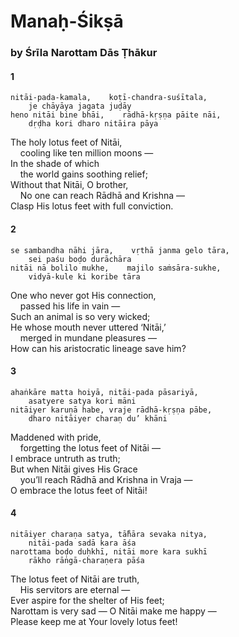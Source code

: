 # Manaḥ-Śikṣā

### by Śrīla Narottam Dās Ṭhākur

#### 1

    nitāi-pada-kamala,    koṭī-chandra-suśītala,
        je chāyāya jagata juḍāy
    heno nitāi bine bhāi,    rādhā-kṛṣṇa pāite nāi,
        dṛḍha kori dharo nitāira pāya

The holy lotus feet of Nitāi,\
&nbsp;&nbsp;&nbsp;&nbsp;cooling like ten million moons —\
In the shade of which\
&nbsp;&nbsp;&nbsp;&nbsp;the world gains soothing relief;\
Without that Nitāi, O brother,\
&nbsp;&nbsp;&nbsp;&nbsp;No one can reach Rādhā and Krishna —\
Clasp His lotus feet with full conviction.

#### 2

    se sambandha nāhi jāra,    vṛthā janma gelo tāra,
        sei paśu boḍo durāchāra
    nitāi nā bolilo mukhe,    majilo saṁsāra-sukhe,
        vidyā-kule ki koribe tāra

One who never got His connection,\
&nbsp;&nbsp;&nbsp;&nbsp;passed his life in vain —\
Such an animal is so very wicked;\
He whose mouth never uttered ‘Nitāi,’\
&nbsp;&nbsp;&nbsp;&nbsp;merged in mundane pleasures —\
How can his aristocratic lineage save him?

#### 3

    ahaṅkāre matta hoiyā, nitāi-pada pāsariyā,
        asatyere satya kori māni
    nitāiyer karuṇā habe, vraje rādhā-kṛṣṇa pābe,
        dharo nitāiyer charaṇ du’ khāni

Maddened with pride,\
&nbsp;&nbsp;&nbsp;&nbsp;forgetting the lotus feet of Nitāi —\
I embrace untruth as truth;\
But when Nitāi gives His Grace\
&nbsp;&nbsp;&nbsp;&nbsp;you’ll reach Rādhā and Krishna in Vraja —\
O embrace the lotus feet of Nitāi!

#### 4

    nitāiyer charaṇa satya, tā̐hāra sevaka nitya,
        nitāi-pada sadā kara āśa
    narottama boḍo duḥkhī, nitāi more kara sukhī
        rākho rāṅgā-charaṇera pāśa

The lotus feet of Nitāi are truth,\
&nbsp;&nbsp;&nbsp;&nbsp;His servitors are eternal —\
Ever aspire for the shelter of His feet;\
Narottam is very sad — O Nitāi make me happy —\
Please keep me at Your lovely lotus feet!

